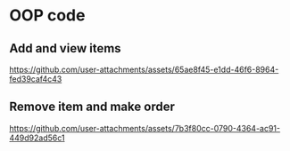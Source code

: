 # OOP code


## Add and view items

https://github.com/user-attachments/assets/65ae8f45-e1dd-46f6-8964-fed39caf4c43



## Remove item and make order

https://github.com/user-attachments/assets/7b3f80cc-0790-4364-ac91-449d92ad56c1










